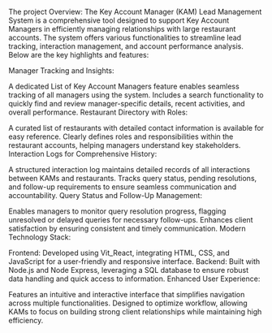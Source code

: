 The project Overview:
The Key Account Manager (KAM) Lead Management System is a comprehensive tool designed to support Key Account Managers in efficiently managing relationships with large restaurant accounts. The system offers various functionalities to streamline lead tracking, interaction management, and account performance analysis. Below are the key highlights and features:

Manager Tracking and Insights:

A dedicated List of Key Account Managers feature enables seamless tracking of all managers using the system.
Includes a search functionality to quickly find and review manager-specific details, recent activities, and overall performance.
Restaurant Directory with Roles:

A curated list of restaurants with detailed contact information is available for easy reference.
Clearly defines roles and responsibilities within the restaurant accounts, helping managers understand key stakeholders.
Interaction Logs for Comprehensive History:

A structured interaction log maintains detailed records of all interactions between KAMs and restaurants.
Tracks query status, pending resolutions, and follow-up requirements to ensure seamless communication and accountability.
Query Status and Follow-Up Management:

Enables managers to monitor query resolution progress, flagging unresolved or delayed queries for necessary follow-ups.
Enhances client satisfaction by ensuring consistent and timely communication.
Modern Technology Stack:

Frontend: Developed using Vit_React, integrating HTML, CSS, and JavaScript for a user-friendly and responsive interface.
Backend: Built with Node.js and Node Express, leveraging a SQL database to ensure robust data handling and quick access to information.
Enhanced User Experience:

Features an intuitive and interactive interface that simplifies navigation across multiple functionalities.
Designed to optimize workflow, allowing KAMs to focus on building strong client relationships while maintaining high efficiency.
